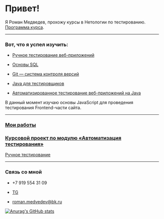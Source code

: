# Привет!
Я Роман Медведев, прохожу курсы в Нетологии по тестированию. [Программа курса](https://netology.ru/programs/qa-middle#/lessons).
***
### Вот, что я успел изучить:

* [Ручное тестирование веб-приложений](https://drive.google.com/file/d/15Qj44OAhy159PKRVAJeruJ-D6UKCT8AB/view?usp=sharing)

* [Основы SQL](https://drive.google.com/file/d/1BumzOQ8KwDZ-qptL-XLe2mLfgqrkEc_B/view?usp=sharing)

* [Git — система контроля версий](https://drive.google.com/file/d/1jzpeY6Eso97nsLaQpe47vY6zTy86QCSu/view?usp=sharing)

* [Java для тестировщиков](https://drive.google.com/file/d/1LKID9Twtxnux1OMbEQjHID1WDydsTxQj/view?usp=sharing)

* [Автоматизированное
тестирование веб-приложений на
Java](https://drive.google.com/file/d/1xqUAYza1OMyUhjXYrVxTsseDBNLdYzgp/view?usp=sharing)
 
В данный момент изучаю основы JavaScript для проведения тестирования Frontend-части сайта.

***
### [Мои работы](https://github.com/RomanKZN?tab=repositories)
### [Курсовой проект по модулю «Автоматизация тестирования»](https://github.com/RomanKZN/CourseProjectOnAutomation)

[Ручное тестирование](https://drive.google.com/drive/folders/1xaykNN44KpBSrH6br3SKy6oa-Lqeoxz2?usp=sharing)

***


### Связь со мной

* +7 919 554 31 09

* [TG](https://t.me/Roman_Med)

 * <a href="mailto:roman.medvedev@bk.ru">roman.medvedev@bk.ru</a>


[![Anurag's GitHub stats](https://github-readme-stats.vercel.app/api?username=RomanKZN&show_icons=true)](https://github.com/anuraghazra/github-readme-stats)
